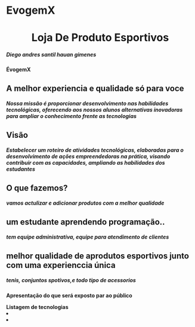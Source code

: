 # EvogemX
<html>
  
<h1 align="center">Loja De Produto Esportivos</h1>

<h5 align=”right”>Diego andres santil hauan gimenes </h5>

<b>ÉvogemX<b>

<h2 align=”left”> <b>A melhor experiencia e qualidade só para voce</h2><b>
<h5 align=“justify”> <p> Nossa missão é proporcionar desenvolvimento nas habilidades tecnológicas, oferecendo aos nossos alunos alternativas inovadoras para ampliar o conhecimento frente as tecnologias</h5> 

<h2 align=”left”> <b>Visão</h2><b>
<h5 align=“justify”> <p>Estabelecer um roteiro de atividades tecnológicas, elaboradas para o desenvolvimento de ações empreendedoras na prática, visando contribuir com as capacidades, ampliando as habilidades dos estudantes</h5> 

<h2 align=”left”> <b>O que fazemos?</h2><b>
<h5 align=“justify”> <p> vamos actulizar e adicionar produtos com a melhor qualidade </h5> 

<h2 align=”left”> <b>um estudante aprendendo programação..</h2><b>
<h5 align=“justify”> <p>tem equipe administrativa, equipe para atendimento de clientes</h5> 

<h2 align=”left”> <b>melhor qualidade de aprodutos esportivos junto com uma experienccia única</h2><b>
<h5 align=“justify”> <p>tenis, conjuntos spotivos,e todo tipo de acessorios </h5> 

  <div class="Apresentações">
  <p> Apresentação do que será exposto par ao público</p>
  <img scrc-"C:\Users\Acer\Documents\Aulas 2022\Programacao\reuniao 10_08\GEProgramacao2906-main" alt-"imagem mapa conceitual" 
</div>
<div> Listagem de tecnologias
  <li> <!--<html></html> Todo documento html deve iniciar e finalizar com essa tag--></li>
  <li> <!--<p></p> parágrafo--> </li>
</div>
  
  
</html>
